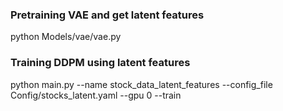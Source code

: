 ### Pretraining VAE and get latent features

python Models/vae/vae.py

### Training DDPM using latent features

python main.py --name stock_data_latent_features --config_file Config/stocks_latent.yaml --gpu 0 --train
